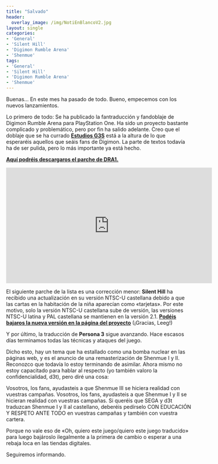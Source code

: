```yaml
---
title: "Salvado"
header:
  overlay_image: /img/NotiEnBlancoV2.jpg
layout: single
categories:
- 'General'
- 'Silent Hill'
- 'Digimon Rumble Arena'
- 'Shenmue'
tags:
- 'General'
- 'Silent Hill'
- 'Digimon Rumble Arena'
- 'Shenmue'
---
```


Buenas... En este mes ha pasado de todo. Bueno, empecemos con los nuevos lanzamientos.

Lo primero de todo: Se ha publicado la fantraducción y fandoblaje de Digimon Rumble Arena para PlayStation One. Ha sido un proyecto 
bastante complicado y problemático, pero por fin ha salido adelante. Creo que el doblaje que se ha currado **[Estudios G3S](http://www.estudiosg3s.com/)**
está a la altura de lo que esperaréis aquellos que seáis fans de Digimon. La parte de textos todavía ha de ser pulida, pero lo más importante 
ya está hecho.

<b><u><a href="http://www.estudiosg3s.com/">Aquí podréis descargaros el parche de DRA1.</a></u></b>

<center><iframe width="560" height="315" src="https://www.youtube-nocookie.com/embed/fcvRKrjaivk?rel=0" frameborder="0" allow="accelerometer; autoplay; encrypted-media; gyroscope; picture-in-picture" allowfullscreen></iframe></center>

El siguiente parche de la lista es una corrección menor: **Silent Hill** ha recibido una actualización en su versión NTSC-U castellana 
debido a que las cartas en la habitación de la niña aparecían como «tarjetas». Por este motivo, solo la versión NTSC-U castellana sube 
de versión, las versiones NTSC-U latina y PAL castellana se mantienen en la versión 2.1. 
**[Podéis bajaros la nueva versión en la página del proyecto](/silent-hill-1/)** (¡Gracias, Leeg!)

Y por último, la traducción de **Persona 3** sigue avanzando. Hace escasos días terminamos todas las técnicas y ataques del juego. 

Dicho esto, hay un tema que ha estallado como una bomba nuclear en las páginas web, y es el anuncio de una remasterización de Shenmue I y II. 
Reconozco que todavía lo estoy terminando de asimilar. Ahora mismo no estoy capacitado para hablar al respecto (yo también valoro 
la confidencialidad, d3t), pero diré una cosa:

Vosotros, los fans, ayudasteis a que Shenmue III se hiciera realidad con vuestras campañas. Vosotros, los fans, ayudasteis a que Shenmue 
I y II se hicieran realidad con vuestras campañas. Si queréis que SEGA y d3t traduzcan Shenmue I y II al castellano, deberéis pedírselo 
CON EDUCACIÓN Y RESPETO ANTE TODO en vuestras campañas y también con vuestra cartera.

Porque no vale eso de «Oh, quiero este juego/quiero este juego traducido» para luego bajároslo ilegalmente a la primera de cambio o esperar 
a una rebaja loca en las tiendas digitales.

Seguiremos informando.